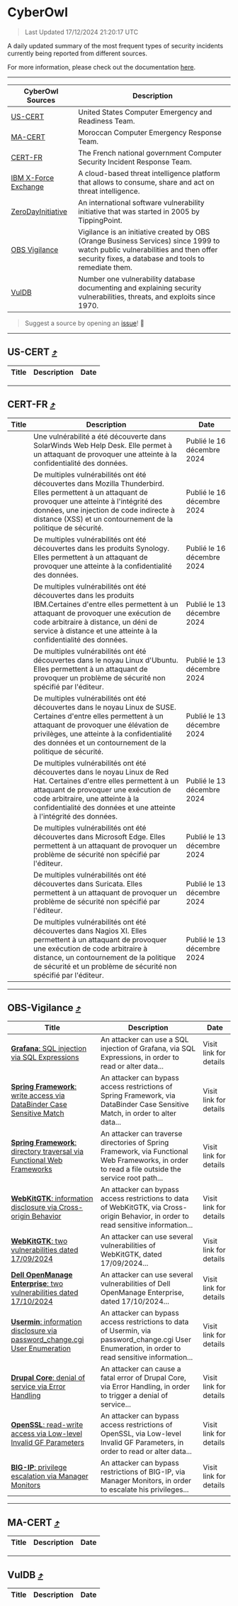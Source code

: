 
 <div id='top'></div>

# CyberOwl

 > Last Updated 17/12/2024 21:20:17 UTC
 
 A daily updated summary of the most frequent types of security incidents currently being reported from different sources.
 
 For more information, please check out the documentation [here](./docs/README.md).
 
 ---
 |CyberOwl Sources|Description|
 |---|---|
 |[US-CERT](#us-cert-arrow_heading_up)|United States Computer Emergency and Readiness Team.|
 |[MA-CERT](#ma-cert-arrow_heading_up)|Moroccan Computer Emergency Response Team.|
 |[CERT-FR](#cert-fr-arrow_heading_up)|The French national government Computer Security Incident Response Team.|
 |[IBM X-Force Exchange](#ibmcloud-arrow_heading_up)|A cloud-based threat intelligence platform that allows to consume, share and act on threat intelligence.|
 |[ZeroDayInitiative](#zerodayinitiative-arrow_heading_up)|An international software vulnerability initiative that was started in 2005 by TippingPoint.|
 |[OBS Vigilance](#obs-vigilance-arrow_heading_up)|Vigilance is an initiative created by OBS (Orange Business Services) since 1999 to watch public vulnerabilities and then offer security fixes, a database and tools to remediate them.|
 |[VulDB](#vuldb-arrow_heading_up)|Number one vulnerability database documenting and explaining security vulnerabilities, threats, and exploits since 1970.|
 
 > Suggest a source by opening an [issue](https://github.com/karimhabush/cyberowl/issues)! :raised_hands:
 ---

## US-CERT [:arrow_heading_up:](#cyberowl)

 |Title|Description|Date|
 |---|---|---|
 
 ---

## CERT-FR [:arrow_heading_up:](#cyberowl)

 |Title|Description|Date|
 |---|---|---|
 |[](https://www.cert.ssi.gouv.fr/avis/CERTFR-2024-AVI-1084/)|Une vulnérabilité a été découverte dans SolarWinds Web Help Desk. Elle permet à un attaquant de provoquer une atteinte à la confidentialité des données.|Publié le 16 décembre 2024|
 |[](https://www.cert.ssi.gouv.fr/avis/CERTFR-2024-AVI-1083/)|De multiples vulnérabilités ont été découvertes dans Mozilla Thunderbird. Elles permettent à un attaquant de provoquer une atteinte à l'intégrité des données, une injection de code indirecte à distance (XSS) et un contournement de la politique de sécurité.|Publié le 16 décembre 2024|
 |[](https://www.cert.ssi.gouv.fr/avis/CERTFR-2024-AVI-1082/)|De multiples vulnérabilités ont été découvertes dans les produits Synology. Elles permettent à un attaquant de provoquer une atteinte à la confidentialité des données.|Publié le 16 décembre 2024|
 |[](https://www.cert.ssi.gouv.fr/avis/CERTFR-2024-AVI-1081/)|De multiples vulnérabilités ont été découvertes dans les produits IBM.Certaines d'entre elles permettent à un attaquant de provoquer une exécution de code arbitraire à distance, un déni de service à distance et une atteinte à la confidentialité des données.|Publié le 13 décembre 2024|
 |[](https://www.cert.ssi.gouv.fr/avis/CERTFR-2024-AVI-1080/)|De multiples vulnérabilités ont été découvertes dans le noyau Linux d'Ubuntu. Elles permettent à un attaquant de provoquer un problème de sécurité non spécifié par l'éditeur.|Publié le 13 décembre 2024|
 |[](https://www.cert.ssi.gouv.fr/avis/CERTFR-2024-AVI-1079/)|De multiples vulnérabilités ont été découvertes dans le noyau Linux de SUSE. Certaines d'entre elles permettent à un attaquant de provoquer une élévation de privilèges, une atteinte à la confidentialité des données et un contournement de la politique de sécurité.|Publié le 13 décembre 2024|
 |[](https://www.cert.ssi.gouv.fr/avis/CERTFR-2024-AVI-1078/)|De multiples vulnérabilités ont été découvertes dans le noyau Linux de Red Hat. Certaines d'entre elles permettent à un attaquant de provoquer une exécution de code arbitraire, une atteinte à la confidentialité des données et une atteinte à l'intégrité des données.|Publié le 13 décembre 2024|
 |[](https://www.cert.ssi.gouv.fr/avis/CERTFR-2024-AVI-1077/)|De multiples vulnérabilités ont été découvertes dans Microsoft Edge. Elles permettent à un attaquant de provoquer un problème de sécurité non spécifié par l'éditeur.|Publié le 13 décembre 2024|
 |[](https://www.cert.ssi.gouv.fr/avis/CERTFR-2024-AVI-1076/)|De multiples vulnérabilités ont été découvertes dans Suricata. Elles permettent à un attaquant de provoquer un problème de sécurité non spécifié par l'éditeur.|Publié le 13 décembre 2024|
 |[](https://www.cert.ssi.gouv.fr/avis/CERTFR-2024-AVI-1075/)|De multiples vulnérabilités ont été découvertes dans Nagios XI. Elles permettent à un attaquant de provoquer une exécution de code arbitraire à distance, un contournement de la politique de sécurité et un problème de sécurité non spécifié par l'éditeur.|Publié le 13 décembre 2024|
 
 ---

## OBS-Vigilance [:arrow_heading_up:](#cyberowl)

 |Title|Description|Date|
 |---|---|---|
 |[<a href="https://vigilance.fr/vulnerability/Grafana-SQL-injection-via-SQL-Expressions-45429" class="noirorange"><b>Grafana</b>: SQL injection via SQL Expressions</a>](https://vigilance.fr/vulnerability/Grafana-SQL-injection-via-SQL-Expressions-45429)|An attacker can use a SQL injection of Grafana, via SQL Expressions, in order to read or alter data...|Visit link for details|
 |[<a href="https://vigilance.fr/vulnerability/Spring-Framework-write-access-via-DataBinder-Case-Sensitive-Match-45428" class="noirorange"><b>Spring Framework</b>: write access via DataBinder Case Sensitive Match</a>](https://vigilance.fr/vulnerability/Spring-Framework-write-access-via-DataBinder-Case-Sensitive-Match-45428)|An attacker can bypass access restrictions of Spring Framework, via DataBinder Case Sensitive Match, in order to alter data...|Visit link for details|
 |[<a href="https://vigilance.fr/vulnerability/Spring-Framework-directory-traversal-via-Functional-Web-Frameworks-45427" class="noirorange"><b>Spring Framework</b>: directory traversal via Functional Web Frameworks</a>](https://vigilance.fr/vulnerability/Spring-Framework-directory-traversal-via-Functional-Web-Frameworks-45427)|An attacker can traverse directories of Spring Framework, via Functional Web Frameworks, in order to read a file outside the service root path...|Visit link for details|
 |[<a href="https://vigilance.fr/vulnerability/WebKitGTK-information-disclosure-via-Cross-origin-Behavior-45424" class="noirorange"><b>WebKitGTK</b>: information disclosure via Cross-origin Behavior</a>](https://vigilance.fr/vulnerability/WebKitGTK-information-disclosure-via-Cross-origin-Behavior-45424)|An attacker can bypass access restrictions to data of WebKitGTK, via Cross-origin Behavior, in order to read sensitive information...|Visit link for details|
 |[<a href="https://vigilance.fr/vulnerability/WebKitGTK-two-vulnerabilities-dated-17-09-2024-45422" class="noirorange"><b>WebKitGTK</b>: two vulnerabilities dated 17/09/2024</a>](https://vigilance.fr/vulnerability/WebKitGTK-two-vulnerabilities-dated-17-09-2024-45422)|An attacker can use several vulnerabilities of WebKitGTK, dated 17/09/2024...|Visit link for details|
 |[<a href="https://vigilance.fr/vulnerability/Dell-OpenManage-Enterprise-two-vulnerabilities-dated-17-10-2024-45421" class="noirorange"><b>Dell OpenManage Enterprise</b>: two vulnerabilities dated 17/10/2024</a>](https://vigilance.fr/vulnerability/Dell-OpenManage-Enterprise-two-vulnerabilities-dated-17-10-2024-45421)|An attacker can use several vulnerabilities of Dell OpenManage Enterprise, dated 17/10/2024...|Visit link for details|
 |[<a href="https://vigilance.fr/vulnerability/Usermin-information-disclosure-via-password-change-cgi-User-Enumeration-45420" class="noirorange"><b>Usermin</b>: information disclosure via password_change.cgi User Enumeration</a>](https://vigilance.fr/vulnerability/Usermin-information-disclosure-via-password-change-cgi-User-Enumeration-45420)|An attacker can bypass access restrictions to data of Usermin, via password_change.cgi User Enumeration, in order to read sensitive information...|Visit link for details|
 |[<a href="https://vigilance.fr/vulnerability/Drupal-Core-denial-of-service-via-Error-Handling-45419" class="noirorange"><b>Drupal Core</b>: denial of service via Error Handling</a>](https://vigilance.fr/vulnerability/Drupal-Core-denial-of-service-via-Error-Handling-45419)|An attacker can cause a fatal error of Drupal Core, via Error Handling, in order to trigger a denial of service...|Visit link for details|
 |[<a href="https://vigilance.fr/vulnerability/OpenSSL-read-write-access-via-Low-level-Invalid-GF-Parameters-45418" class="noirorange"><b>OpenSSL</b>: read-write access via Low-level Invalid GF Parameters</a>](https://vigilance.fr/vulnerability/OpenSSL-read-write-access-via-Low-level-Invalid-GF-Parameters-45418)|An attacker can bypass access restrictions of OpenSSL, via Low-level Invalid GF Parameters, in order to read or alter data...|Visit link for details|
 |[<a href="https://vigilance.fr/vulnerability/BIG-IP-privilege-escalation-via-Manager-Monitors-45417" class="noirorange"><b>BIG-IP</b>: privilege escalation via Manager Monitors</a>](https://vigilance.fr/vulnerability/BIG-IP-privilege-escalation-via-Manager-Monitors-45417)|An attacker can bypass restrictions of BIG-IP, via Manager Monitors, in order to escalate his privileges...|Visit link for details|
 
 ---

## MA-CERT [:arrow_heading_up:](#cyberowl)

 |Title|Description|Date|
 |---|---|---|
 
 ---

## VulDB [:arrow_heading_up:](#cyberowl)

 |Title|Description|Date|
 |---|---|---|
 
